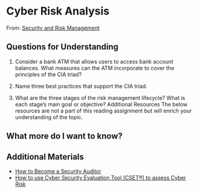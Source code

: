 # Cyber Risk Analysis
From: [Security and Risk Management]()


## Questions for Understanding

1. Consider a bank ATM that allows users to access bank account balances. What measures can the ATM incorporate to cover the principles of the CIA triad?

2. Name three best practices that support the CIA triad.

3. What are the three stages of the risk management lifecycle? What is each stage’s main goal or objective?
Additional Resources
The below resources are not a part of this reading assignment but will enrich your understanding of the topic.


## What more do I want to know? 

## Additional Materials
* [How to Become a Security Auditor]()
* [How to use Cyber Security Evaluation Tool (CSET®) to assess Cyber Risk]()